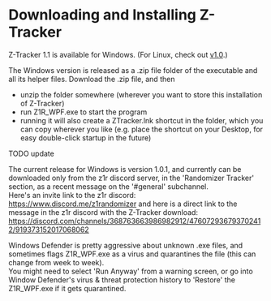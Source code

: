 # Downloading and Installing Z-Tracker

Z-Tracker 1.1 is available for Windows.  (For Linux, check out [v1.0](https://github.com/brianmcn/Zelda1RandoTools/blob/v1.0/doc/TOC.md).)

The Windows version is released as a .zip file folder of the executable and all its helper files.  Download the .zip file, and then

 - unzip the folder somewhere (wherever you want to store this installation of Z-Tracker)
 - run Z1R_WPF.exe to start the program
 - running it will also create a ZTracker.lnk shortcut in the folder, which you can copy wherever you like (e.g. place the shortcut on your Desktop, for easy double-click startup in the future)

TODO update

The current release for Windows is version 1.0.1, and currently can be downloaded only from the z1r discord server, in the 'Randomizer Tracker' section, as a recent message on the '#general' subchannel.  
Here's an invite link to the z1r discord: https://www.discord.me/z1randomizer
and here is a direct link to the message in the z1r discord with the Z-Tracker download: https://discord.com/channels/368763663986982912/476072936793702412/919373152017068062

Windows Defender is pretty aggressive about unknown .exe files, and sometimes flags Z1R_WPF.exe as a virus and quarantines the file (this can change from week to week).  
You might need to select 'Run Anyway' from a warning screen, or go into Window Defender's virus & threat protection history to 'Restore' the Z1R_WPF.exe if it gets quarantined.
